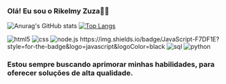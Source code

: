 ### Olá! Eu sou o Rikelmy Zuza👋🏾

![Anurag's GitHub stats](https://github-readme-stats.vercel.app/api?username=RikelmyZuza&show_icons=true&theme=radical) [![Top Langs](https://github-readme-stats.vercel.app/api/top-langs/?username=RikelmyZuza&layout=donut)](https://github.com/anuraghazra/github-readme-stats)
<div>
    <img aling="center" alt="html5" src="https://img.shields.io/badge/HTML-239120?style=for-the-badge&logo=html5&logoColor=white" />
    <img aling="center" alt="css" src="https://img.shields.io/badge/CSS-239120?&style=for-the-badge&logo=css3&logoColor=white"/>
    <img aling="center" alt="node.js" src="https://img.shields.io/badge/Node.js-43853D?style=for-the-badge&logo=node.js&logoColor=white"/>
	https://img.shields.io/badge/JavaScript-F7DF1E?style=for-the-badge&logo=javascript&logoColor=black
    <img aling="center" alt="sql" src="https://img.shields.io/badge/MySQL-00000F?style=for-the-badge&logo=mysql&logoColor=white"/>
    <img aling="center" alt="python" src="https://img.shields.io/badge/Python-3776AB?style=for-the-badge&logo=python&logoColor=white"/>
</div>

### Estou sempre buscando aprimorar minhas habilidades, para oferecer soluções de alta qualidade.
